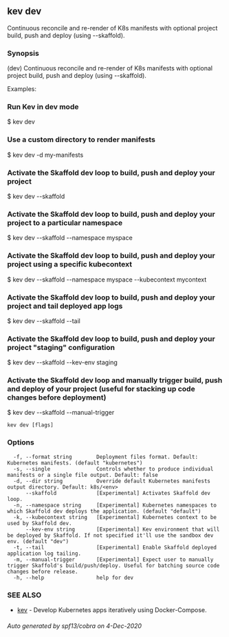 ## kev dev

Continuous reconcile and re-render of K8s manifests with optional project build, push and deploy (using --skaffold).

### Synopsis

(dev) Continuous reconcile and re-render of K8s manifests with optional project build, push and deploy (using --skaffold).

Examples:

   ### Run Kev in dev mode
   $ kev dev

   ### Use a custom directory to render manifests
   $ kev dev -d my-manifests

   ### Activate the Skaffold dev loop to build, push and deploy your project
   $ kev dev --skaffold

   ### Activate the Skaffold dev loop to build, push and deploy your project to a particular namespace
   $ kev dev --skaffold --namespace myspace

   ### Activate the Skaffold dev loop to build, push and deploy your project using a specific kubecontext
   $ kev dev --skaffold --namespace myspace --kubecontext mycontext

   ### Activate the Skaffold dev loop to build, push and deploy your project and tail deployed app logs
   $ kev dev --skaffold --tail

   ### Activate the Skaffold dev loop to build, push and deploy your project "staging" configuration
   $ kev dev --skaffold --kev-env staging

   ### Activate the Skaffold dev loop and manually trigger build, push and deploy of your project (useful for stacking up code changes before deployment)
   $ kev dev --skaffold --manual-trigger


```
kev dev [flags]
```

### Options

```
  -f, --format string        Deployment files format. Default: Kubernetes manifests. (default "kubernetes")
  -s, --single               Controls whether to produce individual manifests or a single file output. Default: false
  -d, --dir string           Override default Kubernetes manifests output directory. Default: k8s/<env>
      --skaffold             [Experimental] Activates Skaffold dev loop.
  -n, --namespace string     [Experimental] Kubernetes namespaces to which Skaffold dev deploys the application. (default "default")
  -k, --kubecontext string   [Experimental] Kubernetes context to be used by Skaffold dev.
      --kev-env string       [Experimental] Kev environment that will be deployed by Skaffold. If not specified it'll use the sandbox dev env. (default "dev")
  -t, --tail                 [Experimental] Enable Skaffold deployed application log tailing.
  -m, --manual-trigger       [Experimental] Expect user to manually trigger Skaffold's build/push/deploy. Useful for batching source code changes before release.
  -h, --help                 help for dev
```

### SEE ALSO

* [kev](kev.md)	 - Develop Kubernetes apps iteratively using Docker-Compose.

###### Auto generated by spf13/cobra on 4-Dec-2020
